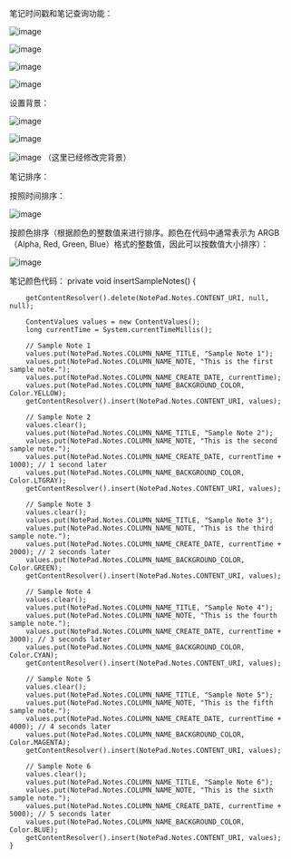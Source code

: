 笔记时间戳和笔记查询功能：

![image](https://github.com/user-attachments/assets/dfc2b321-2cf2-457b-bc4a-9d7c62dc9fa3)

![image](https://github.com/user-attachments/assets/67c5e6e4-8184-4edf-8aa9-20599a6564f6)

![image](https://github.com/user-attachments/assets/a4c0b78a-5c75-4f55-b432-b53300c731ea)

![image](https://github.com/user-attachments/assets/c0a9dc46-5d29-44d4-8d4a-ee5aa138644a)

设置背景：

![image](https://github.com/user-attachments/assets/74ca6502-35bb-40a2-9a79-82dd1ba23868)

![image](https://github.com/user-attachments/assets/57267d7c-f3a1-496e-abc7-04788a1928e0)

![image](https://github.com/user-attachments/assets/96507cad-b906-4b6e-ab01-0e4a33b3ef58)
（这里已经修改完背景）

笔记排序：

按照时间排序：

![image](https://github.com/user-attachments/assets/78a7da23-dae6-4f15-8398-a43f3e491b02)

按颜色排序（根据颜色的整数值来进行排序。颜色在代码中通常表示为 ARGB（Alpha, Red, Green, Blue）格式的整数值，因此可以按数值大小排序）：

![image](https://github.com/user-attachments/assets/a46aaecc-fe11-44bb-a242-dabb99261984)

笔记颜色代码：
private void insertSampleNotes() {
        
        getContentResolver().delete(NotePad.Notes.CONTENT_URI, null, null);

        ContentValues values = new ContentValues();
        long currentTime = System.currentTimeMillis();

        // Sample Note 1
        values.put(NotePad.Notes.COLUMN_NAME_TITLE, "Sample Note 1");
        values.put(NotePad.Notes.COLUMN_NAME_NOTE, "This is the first sample note.");
        values.put(NotePad.Notes.COLUMN_NAME_CREATE_DATE, currentTime);
        values.put(NotePad.Notes.COLUMN_NAME_BACKGROUND_COLOR, Color.YELLOW);
        getContentResolver().insert(NotePad.Notes.CONTENT_URI, values);

        // Sample Note 2
        values.clear();
        values.put(NotePad.Notes.COLUMN_NAME_TITLE, "Sample Note 2");
        values.put(NotePad.Notes.COLUMN_NAME_NOTE, "This is the second sample note.");
        values.put(NotePad.Notes.COLUMN_NAME_CREATE_DATE, currentTime + 1000); // 1 second later
        values.put(NotePad.Notes.COLUMN_NAME_BACKGROUND_COLOR, Color.LTGRAY);
        getContentResolver().insert(NotePad.Notes.CONTENT_URI, values);

        // Sample Note 3
        values.clear();
        values.put(NotePad.Notes.COLUMN_NAME_TITLE, "Sample Note 3");
        values.put(NotePad.Notes.COLUMN_NAME_NOTE, "This is the third sample note.");
        values.put(NotePad.Notes.COLUMN_NAME_CREATE_DATE, currentTime + 2000); // 2 seconds later
        values.put(NotePad.Notes.COLUMN_NAME_BACKGROUND_COLOR, Color.GREEN);
        getContentResolver().insert(NotePad.Notes.CONTENT_URI, values);

        // Sample Note 4
        values.clear();
        values.put(NotePad.Notes.COLUMN_NAME_TITLE, "Sample Note 4");
        values.put(NotePad.Notes.COLUMN_NAME_NOTE, "This is the fourth sample note.");
        values.put(NotePad.Notes.COLUMN_NAME_CREATE_DATE, currentTime + 3000); // 3 seconds later
        values.put(NotePad.Notes.COLUMN_NAME_BACKGROUND_COLOR, Color.CYAN);
        getContentResolver().insert(NotePad.Notes.CONTENT_URI, values);

        // Sample Note 5
        values.clear();
        values.put(NotePad.Notes.COLUMN_NAME_TITLE, "Sample Note 5");
        values.put(NotePad.Notes.COLUMN_NAME_NOTE, "This is the fifth sample note.");
        values.put(NotePad.Notes.COLUMN_NAME_CREATE_DATE, currentTime + 4000); // 4 seconds later
        values.put(NotePad.Notes.COLUMN_NAME_BACKGROUND_COLOR, Color.MAGENTA);
        getContentResolver().insert(NotePad.Notes.CONTENT_URI, values);

        // Sample Note 6
        values.clear();
        values.put(NotePad.Notes.COLUMN_NAME_TITLE, "Sample Note 6");
        values.put(NotePad.Notes.COLUMN_NAME_NOTE, "This is the sixth sample note.");
        values.put(NotePad.Notes.COLUMN_NAME_CREATE_DATE, currentTime + 5000); // 5 seconds later
        values.put(NotePad.Notes.COLUMN_NAME_BACKGROUND_COLOR, Color.BLUE);
        getContentResolver().insert(NotePad.Notes.CONTENT_URI, values);
    }





